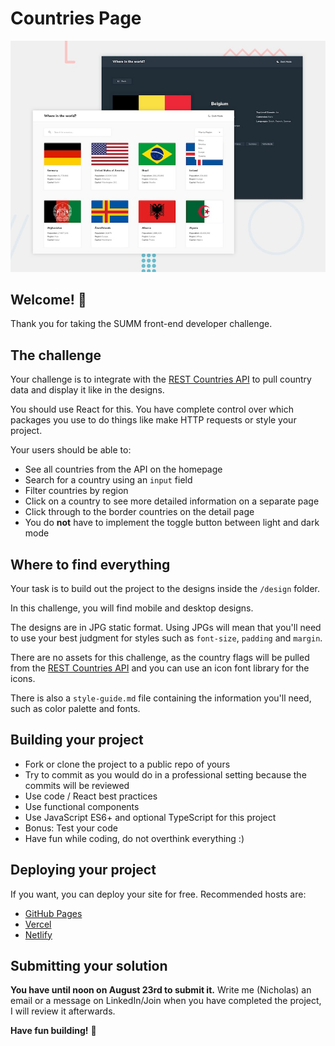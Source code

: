 # Countries Page

![Design preview for the REST Countries API with color theme switcher coding challenge](./design/desktop-preview.jpg)

## Welcome! 👋

Thank you for taking the SUMM front-end developer challenge.

## The challenge

Your challenge is to integrate with the [REST Countries API](https://restcountries.com) to pull country data and display it like in the designs.

You should use React for this. You have complete control over which packages you use to do things like make HTTP requests or style your project.

Your users should be able to:

- See all countries from the API on the homepage
- Search for a country using an `input` field
- Filter countries by region
- Click on a country to see more detailed information on a separate page
- Click through to the border countries on the detail page
- You do **not** have to implement the toggle button between light and dark mode

## Where to find everything

Your task is to build out the project to the designs inside the `/design` folder.

In this challenge, you will find mobile and desktop designs.

The designs are in JPG static format. Using JPGs will mean that you'll need to use your best judgment for styles such as `font-size`, `padding` and `margin`.

There are no assets for this challenge, as the country flags will be pulled from the [REST Countries API](https://restcountries.com) and you can use an icon font library for the icons.

There is also a `style-guide.md` file containing the information you'll need, such as color palette and fonts.

## Building your project

- Fork or clone the project to a public repo of yours
- Try to commit as you would do in a professional setting because the commits will be reviewed
- Use code / React best practices
- Use functional components
- Use JavaScript ES6+ and optional TypeScript for this project
- Bonus: Test your code
- Have fun while coding, do not overthink everything :)

## Deploying your project

If you want, you can deploy your site for free. Recommended hosts are:

- [GitHub Pages](https://pages.github.com/)
- [Vercel](https://vercel.com/)
- [Netlify](https://www.netlify.com/)

## Submitting your solution

**You have until noon on August 23rd to submit it.**
Write me (Nicholas) an email or a message on LinkedIn/Join when you have completed the project, I will review it afterwards.

**Have fun building!** 🚀
